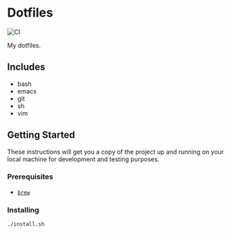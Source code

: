 # Dotfiles

![CI](https://github.com/dylanpinn/dotfiles/workflows/CI/badge.svg)

My dotfiles.

## Includes

- bash
- emacs
- git
- sh
- vim

## Getting Started

These instructions will get you a copy of the project up and running on your local machine for development and testing purposes.

### Prerequisites

* [`brew`](https://brew.sh)

### Installing

```bash
./install.sh
```
